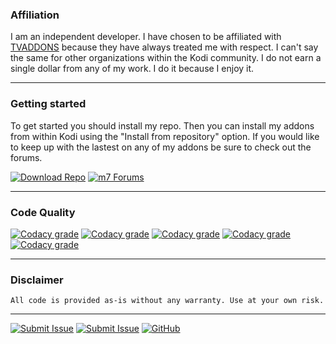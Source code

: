 ### Affiliation

I am an independent developer. I have chosen to be affiliated with [TVADDONS](https://www.tvaddons.co/) because they have always treated me with respect. I can't say the same for other organizations within the Kodi community. I do not earn a single dollar from any of my work. I do it because I enjoy it.


---


### Getting started

To get started you should install my repo. Then you can install my addons from within Kodi using the "Install from repository" option. If you would like to keep up with the lastest on any of my addons be sure to check out the forums.

[![Download Repo](https://img.shields.io/badge/Download-Repo-blue.svg?style=for-the-badge)](https://github.com/mhancoc7/kodi-addons/raw/master/_repo/repository.mhancoc7.public/repository.mhancoc7.public-0.1.4.zip) [![m7 Forums](https://img.shields.io/badge/m7-Forums-blueviolet.svg?style=for-the-badge)](https://www.tvaddons.co/community/tags/m7kodi/)


---


### Code Quality
[![Codacy grade](https://img.shields.io/codacy/grade/6341344d5f7c4e6fb25378008a8598ae.svg?label=Animal%20TV&style=for-the-badge)](https://app.codacy.com/app/mhancoc7/plugin.video.animaltv?utm_source=github.com&utm_medium=referral&utm_content=mhancoc7/plugin.video.animaltv&utm_campaign=Badge_Grade_Settings) [![Codacy grade](https://img.shields.io/codacy/grade/5e750d5a2753464f83f978cf93087da0.svg?label=Free%20Live%20TV&style=for-the-badge)](https://app.codacy.com/app/mhancoc7/plugin.video.freelivetv.tva?utm_source=github.com&utm_medium=referral&utm_content=mhancoc7/plugin.video.freelivetv.tva&utm_campaign=Badge_Grade_Dashboard) [![Codacy grade](https://img.shields.io/codacy/grade/342d571d1aaa4fa591789a085654c747.svg?label=m7lib&style=for-the-badge)](https://app.codacy.com/app/mhancoc7/script.module.m7lib?utm_source=github.com&utm_medium=referral&utm_content=mhancoc7/script.module.m7lib&utm_campaign=Badge_Grade_Dashboard) [![Codacy grade](https://img.shields.io/codacy/grade/97229c408505443cb1638aa3d34841c4.svg?label=Tubi&style=for-the-badge)](https://app.codacy.com/app/mhancoc7/plugin.video.tubi.m7?utm_source=github.com&utm_medium=referral&utm_content=mhancoc7/plugin.video.tubi.m7&utm_campaign=Badge_Grade_Dashboard) [![Codacy grade](https://img.shields.io/codacy/grade/75a016bc27904942803f22f8bc3dddd6.svg?label=m7%20Repo&style=for-the-badge)](https://app.codacy.com/app/mhancoc7/repository.mhancoc7.public?utm_source=github.com&utm_medium=referral&utm_content=mhancoc7/repository.mhancoc7.public&utm_campaign=Badge_Grade_Dashboard)


---


### Disclaimer

```
All code is provided as-is without any warranty. Use at your own risk.
```

---


[![Submit Issue](https://img.shields.io/badge/Submit-Issue-red.svg?style=for-the-badge)](https://github.com/mhancoc7/kodi-addons/issues/new/choose)  [![Submit Issue](https://img.shields.io/badge/DMCA-Policy-lightgrey.svg?style=for-the-badge)](https://github.com/mhancoc7/kodi-addons/issues/new?assignees=&labels=&template=dmca.md&title=)  [![GitHub](https://img.shields.io/github/license/mhancoc7/kodi-addons.svg?color=green&style=for-the-badge)](https://github.com/mhancoc7/kodi-addons/blob/master/LICENSE.md)  

